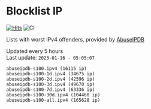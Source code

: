 # Blocklist IP

[![Hits](https://hits.seeyoufarm.com/api/count/incr/badge.svg?url=https%3A%2F%2Fgithub.com%2Fborestad%2Fblocklist-ip%2F&count_bg=%2379C83D&title_bg=%23555555&icon=&icon_color=%23E7E7E7&title=hits&edge_flat=false)](https://hits.seeyoufarm.com)  ![CI](https://img.shields.io/github/workflow/status/borestad/blocklist-ip/CI?style=flat-square)

Lists with worst IPv4 offenders, provided by [AbuseIPDB](https://www.abuseipdb.com/)

<!-- FOOTER-PLACEHOLDER -->
Updated every 5 hours<br>
Last update: `2023-01-16 - 05:05:07`
```
abuseipdb-s100.ipv4 (16115 ip)
abuseipdb-s100-1d.ipv4 (34675 ip)
abuseipdb-s100-2d.ipv4 (42596 ip)
abuseipdb-s100-3d.ipv4 (49670 ip)
abuseipdb-s100-7d.ipv4 (63336 ip)
abuseipdb-s100-30d.ipv4 (104460 ip)
abuseipdb-s100-all.ipv4 (165628 ip)
```
